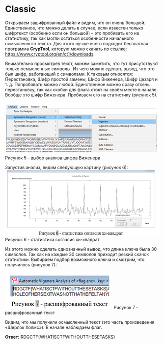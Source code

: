 # Classic

Открываем зашифрованный файл и видим, что он очень большой. Единственное, что можно делать в случае, если известен только шифртекст (особенно если он большой) – это пробивать его на статистику, так как могли остаться особенности начального осмысленного текста. Для этого лучше всего подходит бесплатная программа **CrypTool**, которую можно скачать по ссылке: https://www.cryptool.org/en/ct1/downloads. 

Внимательно просмотрев текст, можем заметить, что тут присутствуют только осмысленные символы. Из чего можно сделать вывод, что это был шифр, работающий с символами. К таковым относятся: Перестановка, Шифр простой замены, Шифр Виженера, Шифр Цезаря и т. д. Попробовать можно любой. Единственное можно сразу отсечь перестановку, так как скобки для флага стоят на своём месте в начале. Вообще это шифр Виженера. Пробиваем его на статистику (рисунок 5).

 ![alt text](image.png)
Рисунок 5 - выбор анализа шифра Виженера

Запустив анализ, видим следующую картину (рисунок 6):
 ![alt text](image-1.png)
Рисунок 6 - статистика согласия хи-квадрат

Из этого можно сделать однозначный вывод, что длина ключа была 30 символов. Так как на каждые 30 символов приходит резкий скачок статистики. Выбираем подбор возможного ключа и смотрим, что получилось (рисунок 7):

 ![alt text](image-2.png)
Рисунок 7 - расшифрованный текст

Видим, что мы получили осмысленный текст (это часть произведения «Шерлок Холмс»). В начале наблюдаем флаг. 

**Ответ:** RDGCTF{WHATISCTFWITHOUTTHESETASKS}
